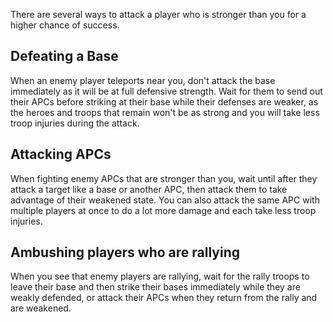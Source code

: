 There are several ways to attack a player who is stronger than you for a higher chance of success.

## Defeating a Base
When an enemy player teleports near you, don't attack the base immediately as it will be at full defensive strength. Wait for them to send out their APCs before striking at their base while their defenses are weaker, as the heroes and troops that remain won't be as strong and you will take less troop injuries during the attack.

## Attacking APCs
When fighting enemy APCs that are stronger than you, wait until after they attack a target like a base or another APC, then attack them to take advantage of their weakened state. You can also attack the same APC with multiple players at once to do a lot more damage and each take less troop injuries.

## Ambushing players who are rallying
When you see that enemy players are rallying, wait for the rally troops to leave their base and then strike their bases immediately while they are weakly defended, or attack their APCs when they return from the rally and are weakened. 